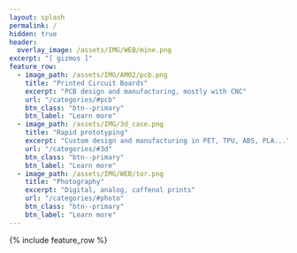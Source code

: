 ```yaml
---
layout: splash
permalink: /
hidden: true
header:
  overlay_image: /assets/IMG/WEB/mine.png
excerpt: "[ gizmos ]"
feature_row:
  - image_path: /assets/IMG/AM02/pcb.png
    title: "Printed Circuit Boards"
    excerpt: "PCB design and manufacturing, mostly with CNC"
    url: "/categories/#pcb"
    btn_class: "btn--primary"
    btn_label: "Learn more"
  - image_path: /assets/IMG/3d_case.png
    title: "Rapid prototyping"
    excerpt: "Custom design and manufacturing in PET, TPU, ABS, PLA..."
    url: "/categories/#3d"
    btn_class: "btn--primary"
    btn_label: "Learn more"  
  - image_path: /assets/IMG/WEB/tor.png
    title: "Photography"
    excerpt: "Digital, analog, caffenol prints"
    url: "/categories/#photo"
    btn_class: "btn--primary"
    btn_label: "Learn more"  
---
```


{% include feature_row %}